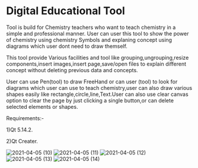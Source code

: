 

# Digital Educational Tool

Tool is build for Chemistry teachers who want to teach chemistry in a simple and professional manner. User can user this tool to show the power of chemistry using chemistry Symbols and explaning concept using diagrams which user dont need to draw themself.

This tool provide Various facilities and tool like grouping,ungrouping,resize components,insert images,insert page,save/open files to explain different concept without deleting previous data and concepts.

User can use Pen(tool) to draw FreeHand or can user (tool) to look for diagrams which user can use to teach chemistry,user can also draw various shapes easily like rectangle,circle,line,Text.User can also use clear canvas option to clear the page by just clicking a single button,or can delete selected elements or shapes.

Requirements:-

1)Qt 5.14.2.

2)Qt Creater.

![2021-04-05 (10)](https://user-images.githubusercontent.com/70053621/113595472-b00e1980-9656-11eb-8927-229c86bf925e.png)
![2021-04-05 (11)](https://user-images.githubusercontent.com/70053621/113596014-5e19c380-9657-11eb-9345-940f175e8a9b.png)
![2021-04-05 (12)](https://user-images.githubusercontent.com/70053621/113596089-72f65700-9657-11eb-92b0-362e263f6986.png)
![2021-04-05 (13)](https://user-images.githubusercontent.com/70053621/113596098-7689de00-9657-11eb-81a6-c4fbd842c5c1.png)
![2021-04-05 (14)](https://user-images.githubusercontent.com/70053621/113596122-7d185580-9657-11eb-9550-e86e691060ca.png)
